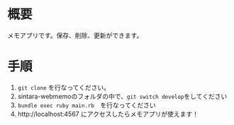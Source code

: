 # 概要
メモアプリです。保存、削除、更新ができます。

# 手順
1. `git clone` を行なってください。
2. sintara-webmemoのフォルダの中で、`git switch develop`をしてください
3. `bundle exec ruby main.rb`　を行なってください
4. http://localhost:4567 にアクセスしたらメモアプリが使えます！
